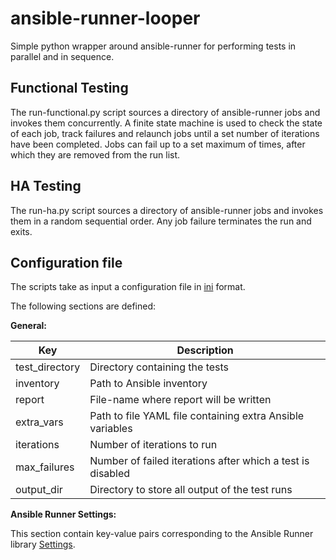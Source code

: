 # ansible-runner-looper

Simple python wrapper around ansible-runner for performing tests in parallel and in sequence.

## Functional Testing

The run-functional.py script sources a directory of ansible-runner jobs and invokes them concurrently.  A finite state machine is used to check the state of each job, track failures and relaunch jobs until a set number of iterations have been completed.   Jobs can fail up to a set maximum of times, after which they are removed from the run list.



## HA Testing

The run-ha.py script sources a directory of ansible-runner jobs and invokes them in a random sequential order.  Any job failure terminates the run and exits.   

## Configuration file
The scripts take as input a configuration file in [ini](https://en.wikipedia.org/wiki/INI_file) format.

The following sections are defined:

**General:**

| Key             | Description|
|-----            |----------  |
| test_directory  | Directory containing the tests
| inventory       | Path to Ansible inventory
| report          | File-name where report will be written
| extra_vars      | Path to file YAML file containing extra Ansible variables
| iterations      | Number of iterations to run
| max_failures    | Number of failed iterations after which a test is disabled
| output_dir      | Directory to store all output of the test runs


**Ansible Runner Settings:**

This section contain key-value pairs corresponding to the Ansible Runner library [Settings](https://ansible-runner.readthedocs.io/en/latest/intro.html#env-settings-settings-for-runner-itself).
